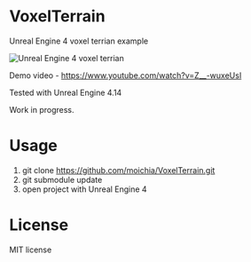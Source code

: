 # VoxelTerrain
Unreal Engine 4 voxel terrian example

![Unreal Engine 4 voxel terrian](http://media.indiedb.com/images/games/1/51/50197/ezgif.com-video-to-gif_2.gif)

Demo video - https://www.youtube.com/watch?v=Z__-wuxeUsI

Tested with Unreal Engine 4.14

Work in progress.

# Usage
1. git clone https://github.com/moichia/VoxelTerrain.git
2. git submodule update
3. open project with Unreal Engine 4

# License
MIT license
